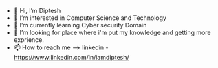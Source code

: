 - 👋 Hi, I’m Diptesh
- 👀 I’m interested in Computer Science and Technology
- 🌱 I’m currently learning Cyber security Domain
- 💞️ I’m looking for place where i'm put my knowledge and getting more exprience.   
- 📫 How to reach me --> linkedin - https://www.linkedin.com/in/iamdiptesh/
<!---
diptesh13/diptesh13 is a ✨ special ✨ repository because its `README.md` (this file) appears on your GitHub profile.
You can click the Preview link to take a look at your changes.
--->
